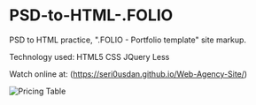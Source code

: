 # PSD-to-HTML-.FOLIO
PSD to HTML practice, ".FOLIO - Portfolio template" site markup.

Technology used: HTML5 CSS JQuery Less

Watch online at: (https://seri0usdan.github.io/Web-Agency-Site/)

![Pricing Table][logo]

[logo]: https://preview.ibb.co/dLhrvz/4.png "Pricing Table"
